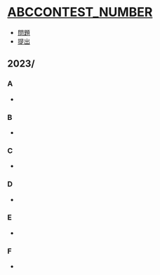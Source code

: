 # [ABC**CONTEST_NUMBER**](https://atcoder.jp/contests/abc**CONTEST_NUMBER**)

- [問題](https://atcoder.jp/contests/abc**CONTEST_NUMBER**/tasks)
- [提出](https://atcoder.jp/contests/abc**CONTEST_NUMBER**/submissions?f.User=Jessica_nao_)

## 2023/

### A

-

### B

-

### C

-

### D

-

### E

-

### F

-
